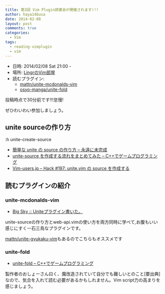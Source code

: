 ```yaml
---
title: 第3回 Vim Plugin読書会が開催されます!!!
author: haya14busa
date: 2014-02-08
layout: post
comments: true
categories:
  - Vim
tags:
  - reading-vimplugin
  - vim
---
```

*   日時: 2014/02/08 Sat 21:00 -
*   場所: [LingrのVim部屋][1]
*   読むプラグイン: 
    *   [mattn/unite-mcdonalds-vim][2] 
    *   [osyo-manga/unite-fold][3]

投稿時点で30分前です!!!怠慢!

ぜひわいわい参加しましょう。

## unite sourceの作り方

:h unite-create-source

*   [簡単な unite の source の作り方 &#8211; 永遠に未完成][4]
*   [unite-source を作成する流れをまとめてみた &#8211; C++でゲームプログラミング][5]
*   [Vim-users.jp &#8211; Hack #197: unite.vim の source を作成する][6]

## 読むプラグインの紹介

### unite-mcdonalds-vim

*   [Big Sky :: Uniteプラグイン書いた。][7]

unite-sourceの作り方とweb-api.vimの使い方を両方同時に学べて,お腹もいい感じにすく一石三鳥なプラグインです。

[mattn/unite-gyukaku-vim][8]もあるのでこちらもオススメです

### unite-fold

*   [unite-fold &#8211; C++でゲームプログラミング][9]

製作者のおしょーさん曰く、魔改造されていて自分でも難しいとのこと[要出典]なので、気合を入れて読む必要があるかもしれません。Vim script力の高まりを感じましょう。

 [1]: http://lingr.com/room/vim/
 [2]: https://github.com/mattn/unite-mcdonalds-vim
 [3]: https://github.com/osyo-manga/unite-fold
 [4]: http://d.hatena.ne.jp/thinca/20101105/1288896674
 [5]: http://d.hatena.ne.jp/osyo-manga/20130520/1369049201
 [6]: http://vim-users.jp/2011/01/hack197/
 [7]: http://mattn.kaoriya.net/software/vim/20101117005222.htm
 [8]: https://github.com/mattn/unite-gyukaku-vim
 [9]: http://d.hatena.ne.jp/osyo-manga/20120801/1343820751
